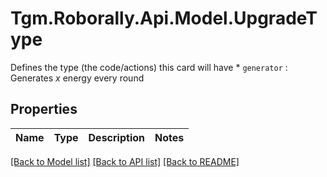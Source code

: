 # Tgm.Roborally.Api.Model.UpgradeType
Defines the type (the code/actions) this card will have * `generator` : Generates *x* energy every round

## Properties

Name | Type | Description | Notes
------------ | ------------- | ------------- | -------------

[[Back to Model list]](../README.md#documentation-for-models) [[Back to API list]](../README.md#documentation-for-api-endpoints) [[Back to README]](../README.md)

